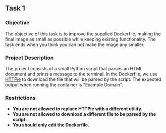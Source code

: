 
## Task 1

### Objective

The objective of this task is to improve the supplied Dockerfile, making the final image as small as possible while keeping existing functionality. The task ends when you think you can not make the image any smaller.

### Project Description

The project consists of a small Python script that parses an HTML document and prints a message to the terminal. In the Dockerfile, we use [HTTPie](https://httpie.io/) to download the file that will be parsed by the script. The expected output when running the container is "Example Domain".

### Restrictions

- **You are not allowed to replace HTTPie with a different utility.**
- **You are not allowed to download a different file to be parsed by the script.**
- **You should only edit the Dockerfile.**
